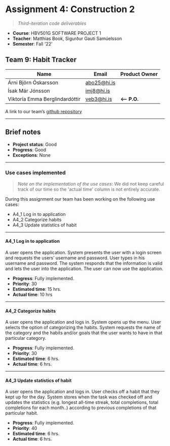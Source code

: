 # Assignment 4: Construction 2
> _Third-iteration code deliverables_

- **Course**: HBV501G SOFTWARE PROJECT 1
- **Teacher**: Matthias Book, Sigurður Gauti Samúelsson
- **Semester**: Fall '22'

## Team 9: Habit Tracker

| Name                           | Email       | Product Owner |
|--------------------------------|-------------|---------------|
| Árni Björn Óskarsson           | abo25@hi.is |               |
| Ísak Már Jónsson               | imj8@hi.is  |               |
| Viktoría Emma Berglindardóttir | veb3@hi.is  | **<-- P.O.**  |

A link to our team’s [github repository](https://github.com/habitgoaltracker/habittracker)

---
## Brief notes

- **Project status**: Good
- **Progress**: Good
- **Exceptions**: None

---

### Use cases implemented

> _Note on the implementation of the use cases_: 
  We did not keep careful track of our time so the 'actual time' column is not entirely accurate.

During this assignment our team has been working on the following use cases:

- A4_1 Log in to application
- A4_2 Categorize habits
- A4_3 Update statistics of habit

---

#### A4_1 Log in to application

A user opens the application. System presents the user with a login screen and requests the users’ username and password. User types in his username and password. The system responds that the information is valid and lets the user into the application. The user can now use the application.

- **Progress**: Fully implemented.
- **Priority**: 30
- **Estimated time**: 15 hrs.
- **Actual time**: 10 hrs

---

####  A4_2 Categorize habits

A user opens the application and logs in. System opens up the menu. User selects the option of categorizing the habits. System requests the name of the category and the habits and/or goals that the user wants to have in that particular category.

- **Progress**: Fully implemented.
- **Priority**: 30
- **Estimated time**: 6 hrs.
- **Actual time**: 6 hrs.

---

####  A4_3 Update statistics of habit

A user opens the application and logs in. User checks off a habit that they kept up for the day. System stores when the task was checked off and updates the statistics (e.g. longest all-time streak, total completions, total completions for each month..) according to previous completions of that particular habit.

- **Progress**: Fully implemented.
- **Priority**: 40
- **Estimated time**: 6 hrs.
- **Actual time**: 6 hrs.
